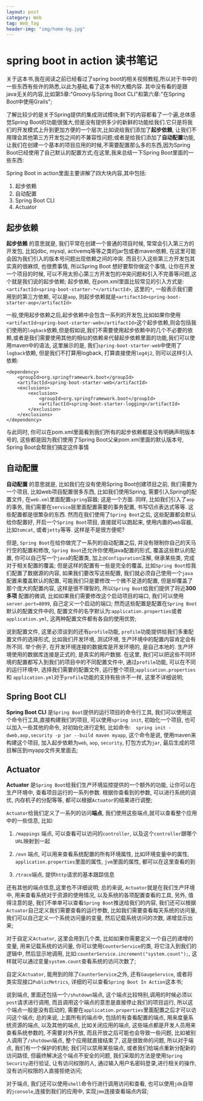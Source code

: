 ```yaml
---
layout: post
category: Web
tag: Web_Tag
header-img: "img/home-bg.jpg"
---
```



# spring boot in action 读书笔记

关于这本书,我在阅读之前已经看过了spring boot的相关视频教程,所以对于书中的一些东西有些许的熟悉,以此为基础,看了这本书的大概内容.
其中没有看的是跟java无关的内容,比如第5章:"Groovy与Spring Boot CLI"和第六章:"在Spring Boot中使用Grails";

了解比较少的是关于Spring提供的集成测试模块;剩下的内容都看了一个遍,总体感觉Spring Boot的功能很强大,但是没有提供多少的新鲜的功能给我们.它只是将我们的开发模式上升到更加方便的一个层次,比如说给我们添加了**起步依赖**, 让我们不用理会其他第三方开发包之间的不兼容性问题;或者是给我们添加了**自动配置**功能,让我们在创建一个基本的项目应用的时候,不需要配置那么多的东西,因为Spring Boot已经使用了自己默认的配置方式;在这里,我来总结一下Spring Boot里面的一些东西:

Spring Boot in action里面主要讲解了四大块内容,其中包括:

1. 起步依赖
2. 自动配置
3. Spring Boot CLI
4. Actuator

## 起步依赖

**起步依赖** 的意思就是, 我们平常在创建一个普通的项目时候, 常常会引入第三方的开发包, 比如jdbc, mysql, activemq等等之类的jar包或者maven依赖, 在这里可能会因为我们引入的版本号问题出现依赖之间的冲突. 而且引入这些第三方开发包其实真的很麻烦, 也很费事情, 所以Spring Boot 想好要帮你做这个事情, 让你在开发一个项目的时候, 可以不用太担心第三方开发包的冲突问题和引入不完善等问题,这个就是我们说的起步依赖;
	起步依赖, 在pom.xml里面比较常见的引入方式是:`<artifactId>spring-boot-starter-*</artifactId>`, 这里的`*`, 一般表示我们要用到的第三方依赖, 可以是`aop`, 则起步依赖就是`<artifactId>spring-boot-starter-aop</artifactId>`

一般,使用起步依赖之后,起步依赖中会包含一系列的开发包,比如如果你使用`<artifactId>spring-boot-starter-web</artifactId>`这个起步依赖,则会包括我们使用的`logback`依赖,但是假如说,我们不需要使用起步依赖中的几个不必要的依赖,或者是我们需要使用其他的相似的依赖来代替起步依赖里面的功能,我们可以使用maven中的语法, 这里展示的是, 我们`spring-boot-starter-web`中使用了`logback`依赖, 但是我们不打算用logback, 打算直接使用`log4j2`, 则可以这样引入依赖:

	<dependency>
		<groupId>org.springframework.boot</groupId>
		<artifactId>spring-boot-starter-web</artifactId>
		<exclusions>
			<exclusion>
				<groupId>org.springframework.boot</groupId>
				<artifactId>spring-boot-starter-logging</artifactId>
			</exclusion>
		</exclusions>
	</dependency>

与此同时, 你可以在pom.xml里面看到我们所有的起步依赖都是没有明确声明版本号的, 这些都是因为我们使用了Spring Boot父亲pom.xml里面的默认版本号, Spring Boot会帮我们搞定这件事情




## 自动配置

**自动配置** 的意思就是, 比如我们在没有使用Spring Boot创建项目之前, 我们需要为一个项目, 比如web项目配置很多东西, 比如我们使用Spring, 需要引入Spring的配置文件, 在`web.xml`里面配置`spring`容器; 这是一个方面. 同样, 比如我们引入了`aop`的事务, 我们需要在`service`层里面配置需要的事务配置, 书写切点表达式等等. 这些配置都是很繁杂的东西. 然而在我们使用了`Spring Boot`之后, 这些配置都会默认给你配置好, 开启一个`Spring Boot`项目, 直接就可以跑起来, 使用内置的`web`容器, 比如`tomcat`, 或者`jetty`等等. 这样是不是很方便呢?

但是, `Spring Boot`在给你做完了一系列的自动配置之后, 并没有限制你自己的天马行空的配置和修改, `Spring Boot`还允许你使用java配置的形式, 覆盖这些默认的配置, 你可以自己写一个`java`的配置类, 加上`@Configuration`注解, 继承某些类, 完成对于相关配置的覆盖; 但是这样的配置有一些是完全的覆盖, 比如`Spring Boot`给我们配置了数据源的内容, 如果我们要改写这些配置, 我们就必须自己使用一个`java`配置来覆盖默认的配置, 可能我们只是要修改一个微不足道的配置, 但是却覆盖了那个庞大的配置内容, 这样是很不理智的, 所以`Spring Boot`给我们提供了将近**300多项** 配置的微调, 比如如果我们需要修改这个启动项目的端口, 我们可以使用`server.port=8899`, 自己定义一个启动的端口; 然而这些配置是配置在`Spring Boot`默认的配置文件中的, 配置文件的名字默认为:`application.properties`或者`application.yml`, 这两种配置文件都有各自的使用优势;


说到配置文件, 这里必须谈到的还有`profile`功能, `profile`功能提供给我们多重配置文件的选择形式, 比如我们开发环境, 测试环境, 生产环境中的配置内容肯定会有所不同. 举个例子, 在开发环境连接的数据库是开发环境的, 是自己本地的. 生产环境使用的数据库连接是正式的, 是真实的用户数据. 在这里, 我们可以把这些不同环境的配置都写入到我们的项目中的不同配置文件中, 通过`profile`功能, 可以在不同的运行环境中, 选择我们需要的配置文件, 运行整个项目;`application.properties` 和 `application.yml`对于`profile`功能的支持有些许不一样, 这里不详细说明;


## Spring Boot CLI

**Spring Boot CLI** 是`Spring Boot`提供的运行项目的命令行工具, 我们可以使用这个命令行工具,直接构建我们的项目, 可以使用`spring init`, 初始化一个项目, 也可以加入一些其他的命令, 对初始化进行定制, 比如命令:　`spring init -dweb,aop,security -p jar --build maven myapp`, 这个命令是说, 使用maven来构建这个项目, 加入起步依赖为`web`, `aop`, `security`, 打包方式为`jar`, 最后生成的项目解压到myapp文件夹里面去;


## Actuator

**Actuator** 是`Spring Boot`给我们生产环境监控提供的一个额外的功能, 让你可以在生产环境中, 查看项目运行的一系列参数. 根据你查看到的参数, 可以进行系统的调优, 内存机子的分配等等, 都可以根据`Actuator`的结果进行调整;

`Actuator`给我们定义了一系列的访问**端点**, 我们使用这些端点,就可以查看整个应用中的一些信息, 比如:

1. `/mappings` 端点, 可以查看可以访问的`controller`, 以及这个`controller`跟哪个`URL`映射到一起

2. `/evn` 端点, 可以用来查看系统配置的所有环境属性, 比如环境变量中的属性, `application.properties`里面的属性, `jvm`里面的属性, 都可以在这里查看的到

3. `/trace`端点, 提供`http`请求的基本跟踪信息

还有其他的端点信息,这里也不详细说明; 总的来说, `Actuator`就是在我们生产环境中, 用来查看系统对于资源的使用情况, 以及系统的各项配置查看的工具, 另外, 值得注意的是, 我们不单单可以查看`Spring Boot`推送给我们的内容, 我们还可以根据`Actuator`自己定义我们需要查看的运行参数, 比如我们需要查看每天系统的访问量, 我们可以自己定义一个系统访问量的变量, 然后记载系统访问的次数, 递增显示出来;

对于自定义`Actuator`, 这里会用到几个类, 比如如果你需要定义一个自己的递增的变量,  用来记载系统的访问量, 你可以使用`CounterService`的类, 将它注入到我们的逻辑中, 然后显示地调用, 比如:`counterService.increment("system.count");`, 这样就可以通过变量`system.count`查看系统的访问次数了;

自定义`Actuator`, 能用到的除了`CounterService`之外, 还有`GaugeService`, 或者将类实现接口`PublicMetrics`, 详细的可以查看`Spring Boot In Action`这本书;

说到端点, 里面还包括一个`/shutdown`端点, 这个端点比较特别,调用的时候必须以`post`请求进行调用, 而且调用这个端点的意思是直接停止我们的项目运行, 所以这个端点一般是没有启动的, 需要在`application.properties`里面配置之后才可以访问这个端点; 总的来说, 上面所有的端点中, 包括的有查看配置的端点, 用来度量系统资源的端点, 以及其他的端点, 比如关闭应用的端点, 这些端点都是开发人员用来查看系统参数的, 不需要对外开放, 而且开放之后可能也会导致一些问题, 比如被别人调用了`/shutdown`端点, 整个应用就直接结束了, 这是很致命的问题, 所以对于端点, 我们有一个保护的机制; 我们可以禁用某些端点, 或者我们给端点重新分配新的访问路径, 但最终解决这个端点不安全的问题, 我们采取的方法是使用`Spring Security`进行验证, 让有访问权限的人, 通过输入用户名密码登录,进行相关的操作, 没有访问权限的人直接拒绝访问;

对于端点, 我们还可以使用`shell`命令行进行调用访问和查看, 也可以使用`jdk`自带的`jconsole`,连接到我们的应用中, 实现`jmx`连接查看端点内容;